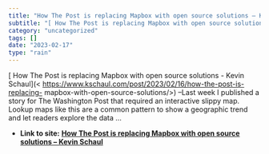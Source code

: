 ```yaml
---
title: "How The Post is replacing Mapbox with open source solutions – Kevin Schaul"
subtitle: "[ How The Post is replacing Mapbox with open source solutions - Kevin"
category: "uncategorized"
tags: []
date: "2023-02-17"
type: "rain"
---
```

[ How The Post is replacing Mapbox with open source solutions - Kevin
Schaul](< https://www.kschaul.com/post/2023/02/16/how-the-post-is-replacing-
mapbox-with-open-source-solutions/>) –Last week I published a story for The
Washington Post that required an interactive slippy map. Lookup maps like this
are a common pattern to show a geographic trend and let readers explore the
data …


* **Link to site:** **[How The Post is replacing Mapbox with open source solutions – Kevin Schaul](None)**
